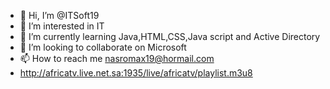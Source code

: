 - 👋 Hi, I’m @ITSoft19
- 👀 I’m interested in IT
- 🌱 I’m currently learning Java,HTML,CSS,Java script and Active Directory 
- 💞️ I’m looking to collaborate on Microsoft
- 📫 How to reach me nasromax19@hormail.com
- http://africatv.live.net.sa:1935/live/africatv/playlist.m3u8

<!---
ITSoft19/ITSoft19 is a ✨ special ✨ repository because its `README.md` (this file) appears on your GitHub profile.
You can click the Preview link to take a look at your changes.
--->
